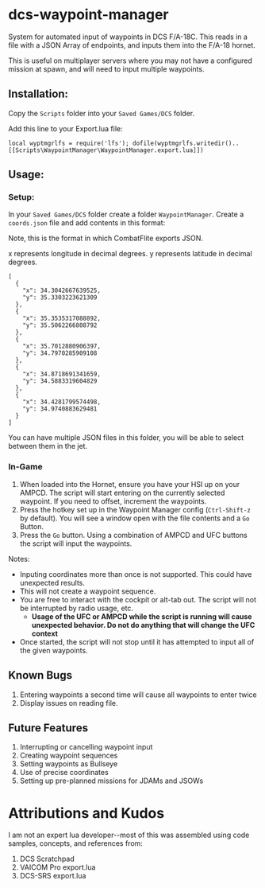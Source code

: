 # dcs-waypoint-manager

System for automated input of waypoints in DCS F/A-18C. This reads in a file with a JSON Array of endpoints, and inputs them into the F/A-18 hornet.

This is useful on multiplayer servers where you may not have a configured mission at spawn, and will need to input multiple waypoints.

## Installation:

Copy the `Scripts` folder into your `Saved Games/DCS` folder.

Add this line to your Export.lua file:

```
local wyptmgrlfs = require('lfs'); dofile(wyptmgrlfs.writedir()..[[Scripts\WaypointManager\WaypointManager.export.lua]])
```

## Usage:

### Setup:

In your `Saved Games/DCS` folder create a folder `WaypointManager`. Create a `coords.json` file and add contents in this format:

Note, this is the format in which CombatFlite exports JSON.

x represents longitude in decimal degrees. y represents latitude in decimal degrees.

```
[
  {
    "x": 34.3042667639525,
    "y": 35.3303223621309
  },
  {
    "x": 35.3535317088892,
    "y": 35.5062266808792
  },
  {
    "x": 35.7012880906397,
    "y": 34.7970285909108
  },
  {
    "x": 34.8718691341659,
    "y": 34.5883319604829
  },
  {
    "x": 34.4281799574498,
    "y": 34.9740883629481
  }
]
```

You can have multiple JSON files in this folder, you will be able to select between them in the jet.

### In-Game

1. When loaded into the Hornet, ensure you have your HSI up on your AMPCD. The script will start entering on the currently selected waypoint. If you need to offset, increment the waypoints.
2. Press the hotkey set up in the Waypoint Manager config (`Ctrl-Shift-z` by default). You will see a window open with the file contents and a `Go` Button.
3. Press the `Go` button. Using a combination of AMPCD and UFC buttons the script will input the waypoints.

Notes:

- Inputing coordinates more than once is not supported. This could have unexpected results.
- This will not create a waypoint sequence.
- You are free to interact with the cockpit or alt-tab out. The script will not be interrupted by radio usage, etc.
  - **Usage of the UFC or AMPCD while the script is running will cause unexpected behavior. Do not do anything that will change the UFC context**
- Once started, the script will not stop until it has attempted to input all of the given waypoints.

## Known Bugs

1. Entering waypoints a second time will cause all waypoints to enter twice
2. Display issues on reading file.

## Future Features

1. Interrupting or cancelling waypoint input
2. Creating waypoint sequences
3. Setting waypoints as Bullseye
4. Use of precise coordinates
5. Setting up pre-planned missions for JDAMs and JSOWs

# Attributions and Kudos

I am not an expert lua developer--most of this was assembled using code samples, concepts, and references from:

1. DCS Scratchpad
2. VAICOM Pro export.lua
3. DCS-SRS export.lua

